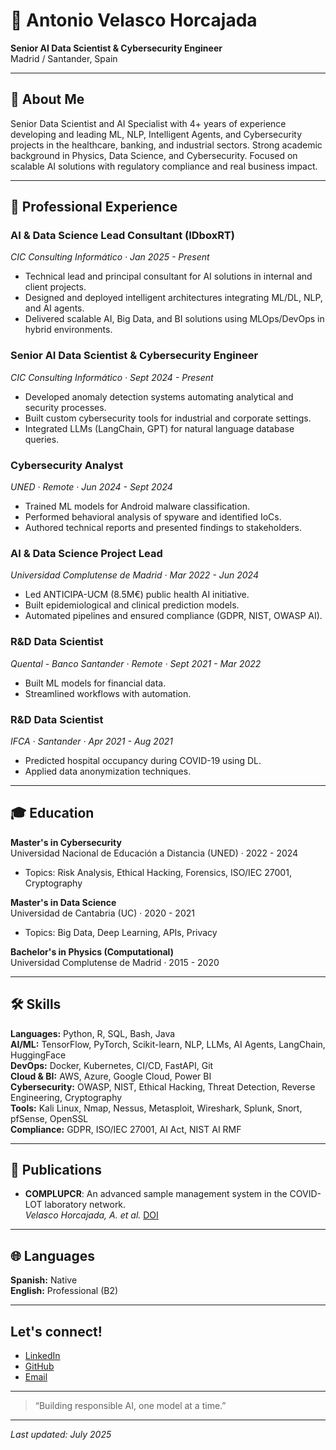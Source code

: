 # 👋 Antonio Velasco Horcajada

**Senior AI Data Scientist & Cybersecurity Engineer**  
Madrid / Santander, Spain  

---

## 👤 About Me

Senior Data Scientist and AI Specialist with 4+ years of experience developing and leading ML, NLP, Intelligent Agents, and Cybersecurity projects in the healthcare, banking, and industrial sectors. Strong academic background in Physics, Data Science, and Cybersecurity. Focused on scalable AI solutions with regulatory compliance and real business impact.

---

## 💼 Professional Experience

### **AI & Data Science Lead Consultant (IDboxRT)**  
*CIC Consulting Informático · Jan 2025 - Present*
- Technical lead and principal consultant for AI solutions in internal and client projects.
- Designed and deployed intelligent architectures integrating ML/DL, NLP, and AI agents.
- Delivered scalable AI, Big Data, and BI solutions using MLOps/DevOps in hybrid environments.

### **Senior AI Data Scientist & Cybersecurity Engineer**  
*CIC Consulting Informático · Sept 2024 - Present*
- Developed anomaly detection systems automating analytical and security processes.
- Built custom cybersecurity tools for industrial and corporate settings.
- Integrated LLMs (LangChain, GPT) for natural language database queries.

### **Cybersecurity Analyst**  
*UNED · Remote · Jun 2024 - Sept 2024*
- Trained ML models for Android malware classification.
- Performed behavioral analysis of spyware and identified IoCs.
- Authored technical reports and presented findings to stakeholders.

### **AI & Data Science Project Lead**  
*Universidad Complutense de Madrid · Mar 2022 - Jun 2024*
- Led ANTICIPA-UCM (8.5M€) public health AI initiative.
- Built epidemiological and clinical prediction models.
- Automated pipelines and ensured compliance (GDPR, NIST, OWASP AI).

### **R&D Data Scientist**  
*Quental - Banco Santander · Remote · Sept 2021 - Mar 2022*
- Built ML models for financial data.
- Streamlined workflows with automation.

### **R&D Data Scientist**  
*IFCA · Santander · Apr 2021 - Aug 2021*
- Predicted hospital occupancy during COVID-19 using DL.
- Applied data anonymization techniques.

---

## 🎓 Education

**Master's in Cybersecurity**  
Universidad Nacional de Educación a Distancia (UNED) · 2022 - 2024
- Topics: Risk Analysis, Ethical Hacking, Forensics, ISO/IEC 27001, Cryptography

**Master's in Data Science**  
Universidad de Cantabria (UC) · 2020 - 2021
- Topics: Big Data, Deep Learning, APIs, Privacy

**Bachelor's in Physics (Computational)**  
Universidad Complutense de Madrid · 2015 - 2020

---

## 🛠️ Skills

**Languages:** Python, R, SQL, Bash, Java  
**AI/ML:** TensorFlow, PyTorch, Scikit-learn, NLP, LLMs, AI Agents, LangChain, HuggingFace  
**DevOps:** Docker, Kubernetes, CI/CD, FastAPI, Git  
**Cloud & BI:** AWS, Azure, Google Cloud, Power BI  
**Cybersecurity:** OWASP, NIST, Ethical Hacking, Threat Detection, Reverse Engineering, Cryptography  
**Tools:** Kali Linux, Nmap, Nessus, Metasploit, Wireshark, Splunk, Snort, pfSense, OpenSSL  
**Compliance:** GDPR, ISO/IEC 27001, AI Act, NIST AI RMF

---

## 📜 Publications

- **COMPLUPCR**: An advanced sample management system in the COVID-LOT laboratory network.  
  *Velasco Horcajada, A. et al.* [DOI](https://doi.org/10.5281/zenodo.11097429)

---

## 🌐 Languages

**Spanish:** Native  
**English:** Professional (B2)

---

## Let's connect!
- [LinkedIn](https://www.linkedin.com/in/antoniovelascohorcajada/) 
- [GitHub](https://github.com/antoniovh) 
- [Email](mailto:antoniovelascohorcajada@gmail.com)

---

> “Building responsible AI, one model at a time.”

---

*Last updated: July 2025*
